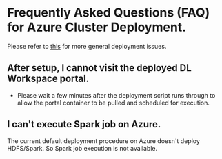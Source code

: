 # Frequently Asked Questions (FAQ) for Azure Cluster Deployment. 

Please refer to [this](../knownissues/Readme.md) for more general deployment issues. 

## After setup, I cannot visit the deployed DL Workspace portal. 

* Please wait a few minutes after the deployment script runs through to allow the portal container to be pulled and scheduled for execution. 

## I can't execute Spark job on Azure. 

The current default deployment procedure on Azure doesn't deploy HDFS/Spark. So Spark job execution is not available. 